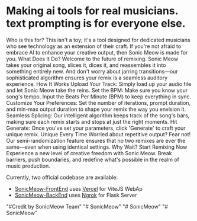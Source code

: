 # Making ai tools for real musicians. text prompting is for everyone else.

Who is this for? This isn't a toy; it's a tool designed for dedicated musicians who see technology as an extension of their craft. If you're not afraid to embrace AI to enhance your creative output, then Sonic Meow is made for you. What Does It Do? Welcome to the future of remixing. Sonic Meow takes your original song, slices it, dices it, and reassembles it into something entirely new. And don't worry about jarring transitions—our sophisticated algorithm ensures your remix is a seamless auditory experience. How It Works Upload Your Track: Simply load up your audio file and let Sonic Meow take the reins. Set the BPM: Make sure you know your song's tempo. Input the Beats Per Minute (BPM) to keep everything in sync. Customize Your Preferences: Set the number of iterations, prompt duration, and min-max output duration to shape your remix the way you envision it. Seamless Splicing: Our intelligent algorithm keeps track of the song's bars, making sure each remix starts and stops at just the right moments. Hit Generate: Once you've set your parameters, click 'Generate' to craft your unique remix. Unique Every Time Worried about repetitive output? Fear not! Our semi-randomization feature ensures that no two remixes are ever the same—even when using identical settings. Why Wait? Start Remixing Now Experience a new level of creative freedom with Sonic Meow. Break barriers, push boundaries, and redefine what's possible in the realm of music production.

Currently, two official codebase are available:

- [SonicMeow-FrontEnd](https://github.com/Lablab-Audio-Craft/SonicMeow-FrontEnd.git) uses [Vercel](https://gpt-audio-craft.vercel.app/) for ViteJS WebAp
- [SonicMeow-BackEnd](https://github.com/Lablab-Audio-Craft/SonicMeow-Backend.git) uses [Ngrok](https://be79-2600-4041-1f2-1500-c5d0-7-7395-63aa.ngrok-free.app/) for Flask Server

"#Credit by SonicMeow Team" 
"# SonicMeow" 
"# SonicMeow" 
"# SonicMeow" 
